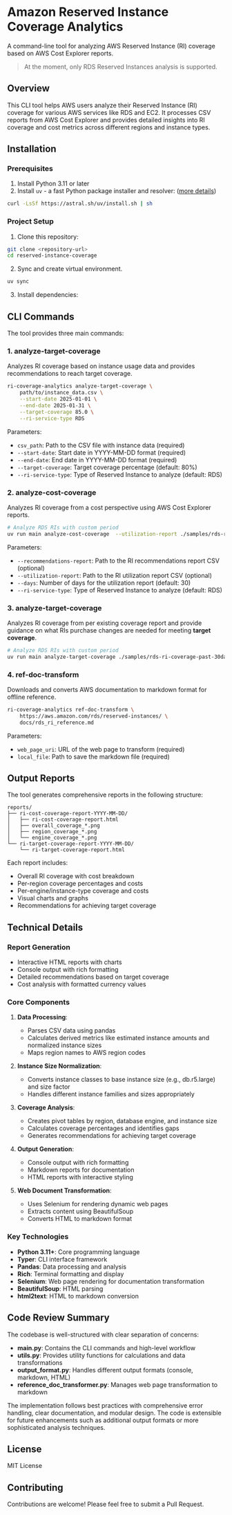 # Amazon Reserved Instance Coverage Analytics

A command-line tool for analyzing AWS Reserved Instance (RI) coverage based on AWS Cost Explorer reports.

> At the moment, only RDS Reserved Instances analysis is supported.

## Overview

This CLI tool helps AWS users analyze their Reserved Instance (RI) coverage for various AWS services like RDS and EC2. It processes CSV reports from AWS Cost Explorer and provides detailed insights into RI coverage and cost metrics across different regions and instance types.

## Installation

### Prerequisites

1. Install Python 3.11 or later
2. Install `uv` - a fast Python package installer and resolver: ([more details](https://docs.astral.sh/uv/getting-started/installation/))

```bash
curl -LsSf https://astral.sh/uv/install.sh | sh
```

### Project Setup

1. Clone this repository:
```bash
git clone <repository-url>
cd reserved-instance-coverage
```

2. Sync and create virtual environment.
```bash
uv sync
```

3. Install dependencies:

## CLI Commands

The tool provides three main commands:

### 1. analyze-target-coverage

Analyzes RI coverage based on instance usage data and provides recommendations to reach target coverage.

```bash
ri-coverage-analytics analyze-target-coverage \
    path/to/instance_data.csv \
    --start-date 2025-01-01 \
    --end-date 2025-01-31 \
    --target-coverage 85.0 \
    --ri-service-type RDS
```

Parameters:
- `csv_path`: Path to the CSV file with instance data (required)
- `--start-date`: Start date in YYYY-MM-DD format (required)
- `--end-date`: End date in YYYY-MM-DD format (required)
- `--target-coverage`: Target coverage percentage (default: 80%)
- `--ri-service-type`: Type of Reserved Instance to analyze (default: RDS)

### 2. analyze-cost-coverage

Analyzes RI coverage from a cost perspective using AWS Cost Explorer reports.

```bash
# Analyze RDS RIs with custom period
uv run main analyze-cost-coverage  --utilization-report ./samples/rds-ri-utilization-past-30days.csv --recommendations-report ./samples/rds-ri-recommendations-past-30days.csv --days  30
```

Parameters:

- `--recommendations-report`: Path to the RI recommendations report CSV (optional)
- `--utilization-report`: Path to the RI utilization report CSV (optional)
- `--days`: Number of days for the utilization report (default: 30)
- `--ri-service-type`: Type of Reserved Instance to analyze (default: RDS)


### 3. analyze-target-coverage

Analyzes RI coverage from per existing coverage report and provide guidance on what RIs purchase changes are needed for meeting **target coverage**.

```bash
# Analyze RDS RIs with custom period
uv run main analyze-target-coverage ./samples/rds-ri-coverage-past-30days.csv --start-date 2025-04-20 --end-date 2025-05-19 --target-coverage 80
```

### 4. ref-doc-transform

Downloads and converts AWS documentation to markdown format for offline reference. 

```bash
ri-coverage-analytics ref-doc-transform \
    https://aws.amazon.com/rds/reserved-instances/ \
    docs/rds_ri_reference.md
```

Parameters:

- `web_page_uri`: URL of the web page to transform (required)
- `local_file`: Path to save the markdown file (required)

## Output Reports

The tool generates comprehensive reports in the following structure:

```
reports/
├── ri-cost-coverage-report-YYYY-MM-DD/
│   ├── ri-cost-coverage-report.html
│   ├── overall_coverage_*.png
│   ├── region_coverage_*.png
│   └── engine_coverage_*.png
└── ri-target-coverage-report-YYYY-MM-DD/
    └── ri-target-coverage-report.html
```

Each report includes:

- Overall RI coverage with cost breakdown
- Per-region coverage percentages and costs
- Per-engine/instance-type coverage and costs
- Visual charts and graphs
- Recommendations for achieving target coverage

## Technical Details

### Report Generation

- Interactive HTML reports with charts
- Console output with rich formatting
- Detailed recommendations based on target coverage
- Cost analysis with formatted currency values

### Core Components

1. **Data Processing**:
   - Parses CSV data using pandas
   - Calculates derived metrics like estimated instance amounts and normalized instance sizes
   - Maps region names to AWS region codes

2. **Instance Size Normalization**:
   - Converts instance classes to base instance size (e.g., db.r5.large) and size factor
   - Handles different instance families and sizes appropriately

3. **Coverage Analysis**:
   - Creates pivot tables by region, database engine, and instance size
   - Calculates coverage percentages and identifies gaps
   - Generates recommendations for achieving target coverage

4. **Output Generation**:
   - Console output with rich formatting
   - Markdown reports for documentation
   - HTML reports with interactive styling

5. **Web Document Transformation**:
   - Uses Selenium for rendering dynamic web pages
   - Extracts content using BeautifulSoup
   - Converts HTML to markdown format

### Key Technologies

- **Python 3.11+**: Core programming language
- **Typer**: CLI interface framework
- **Pandas**: Data processing and analysis
- **Rich**: Terminal formatting and display
- **Selenium**: Web page rendering for documentation transformation
- **BeautifulSoup**: HTML parsing
- **html2text**: HTML to markdown conversion

## Code Review Summary

The codebase is well-structured with clear separation of concerns:

- **main.py**: Contains the CLI commands and high-level workflow
- **utils.py**: Provides utility functions for calculations and data transformations
- **output_format.py**: Handles different output formats (console, markdown, HTML)
- **reference_doc_transformer.py**: Manages web page transformation to markdown

The implementation follows best practices with comprehensive error handling, clear documentation, and modular design. The code is extensible for future enhancements such as additional output formats or more sophisticated analysis techniques.

## License

MIT License

## Contributing

Contributions are welcome! Please feel free to submit a Pull Request.
